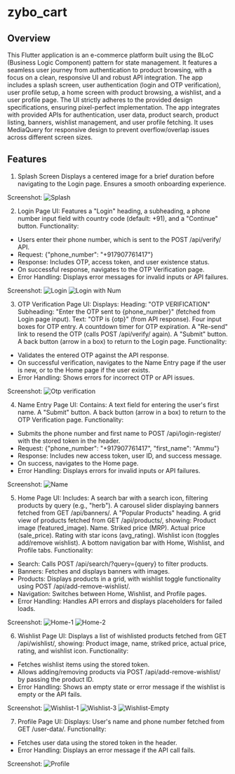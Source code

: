 # zybo_cart

## Overview

This Flutter application is an e-commerce platform built using the BLoC (Business Logic Component) pattern for state management. It features a seamless user journey from authentication to product browsing, with a focus on a clean, responsive UI and robust API integration. The app includes a splash screen, user authentication (login and OTP verification), user profile setup, a home screen with product browsing, a wishlist, and a user profile page. The UI strictly adheres to the provided design specifications, ensuring pixel-perfect implementation.
The app integrates with provided APIs for authentication, user data, product search, product listing, banners, wishlist management, and user profile fetching. It uses MediaQuery for responsive design to prevent overflow/overlap issues across different screen sizes.

## Features

1. Splash Screen
Displays a centered image for a brief duration before navigating to the Login page.
Ensures a smooth onboarding experience.

Screenshot: ![Splash](https://github.com/user-attachments/assets/408a0c51-ce5c-4a1f-97c9-6cbaa0e63a09)

2. Login Page
UI: Features a "Login" heading, a subheading, a phone number input field with country code (default: +91), and a "Continue" button.
Functionality:
* Users enter their phone number, which is sent to the POST /api/verify/ API.
* Request: {"phone_number": "+917907761417"}
* Response: Includes OTP, access token, and user existence status.
* On successful response, navigates to the OTP Verification page.
* Error Handling: Displays error messages for invalid inputs or API failures.

Screenshot: ![Login](https://github.com/user-attachments/assets/a05b64dd-a83a-4ce2-8b9c-90cf89ecf09a)
![Login with Num](https://github.com/user-attachments/assets/78517eb7-2d50-4edd-ba7b-52c970c776d9)

3. OTP Verification Page
UI: Displays:
Heading: "OTP VERIFICATION"
Subheading: "Enter the OTP sent to {phone_number}" (fetched from Login page input).
Text: "OTP is {otp}" (from API response).
Four input boxes for OTP entry.
A countdown timer for OTP expiration.
A "Re-send" link to resend the OTP (calls POST /api/verify/ again).
A "Submit" button.
A back button (arrow in a box) to return to the Login page.
Functionality:
* Validates the entered OTP against the API response.
* On successful verification, navigates to the Name Entry page if the user is new, or to the Home page if the user exists.
* Error Handling: Shows errors for incorrect OTP or API issues.

Screenshot: ![Otp verification](https://github.com/user-attachments/assets/5952c1fd-1bb0-4235-8d79-9e15335e7853)

4. Name Entry Page
UI: Contains:
A text field for entering the user's first name.
A "Submit" button.
A back button (arrow in a box) to return to the OTP Verification page.
Functionality:
* Submits the phone number and first name to POST /api/login-register/ with the stored token in the header.
* Request: {"phone_number": "+917907761417", "first_name": "Ammu"}
* Response: Includes new access token, user ID, and success message.
* On success, navigates to the Home page.
* Error Handling: Displays errors for invalid inputs or API failures.

Screenshot: ![Name](https://github.com/user-attachments/assets/3533fb67-ab22-4cf6-9f87-e32d2f644c99)

5. Home Page
UI: Includes:
A search bar with a search icon, filtering products by query (e.g., "herb").
A carousel slider displaying banners fetched from GET /api/banners/.
A "Popular Products" heading.
A grid view of products fetched from GET /api/products/, showing:
Product image (featured_image).
Name.
Striked price (MRP).
Actual price (sale_price).
Rating with star icons (avg_rating).
Wishlist icon (toggles add/remove wishlist).
A bottom navigation bar with Home, Wishlist, and Profile tabs.
Functionality:
* Search: Calls POST /api/search/?query={query} to filter products.
* Banners: Fetches and displays banners with images.
* Products: Displays products in a grid, with wishlist toggle functionality using POST /api/add-remove-wishlist/.
* Navigation: Switches between Home, Wishlist, and Profile pages.
* Error Handling: Handles API errors and displays placeholders for failed loads.

Screenshot: ![Home-1](https://github.com/user-attachments/assets/425bc549-9424-4df4-aad2-267cab074947)
![Home-2](https://github.com/user-attachments/assets/cee6d1ba-fb86-4504-8a5e-33fd274780c4)

6. Wishlist Page
UI: Displays a list of wishlisted products fetched from GET /api/wishlist/, showing:
Product image, name, striked price, actual price, rating, and wishlist icon.
Functionality:
* Fetches wishlist items using the stored token.
* Allows adding/removing products via POST /api/add-remove-wishlist/ by passing the product ID.
* Error Handling: Shows an empty state or error message if the wishlist is empty or the API fails.

Screenshot: ![Wishlist-1](https://github.com/user-attachments/assets/c25fb716-9d7d-4335-b7a2-67194ddc9c6c)
![Wishlist-3](https://github.com/user-attachments/assets/ef4e0c12-851f-4e52-a80a-6d7c707bd7ba)
![Wishlist-Empty](https://github.com/user-attachments/assets/0032e9bc-aa31-4f9b-88f8-926ddd63a929)

7. Profile Page
UI: Displays:
User's name and phone number fetched from GET /user-data/.
Functionality:
* Fetches user data using the stored token in the header.
* Error Handling: Displays an error message if the API call fails.

Screenshot: ![Profile](https://github.com/user-attachments/assets/cb02ff7b-8037-4a83-923a-067b548ceca5)



